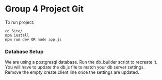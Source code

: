 # Group 4 Project Git

To run project:

```shell
cd Site/
npm install
npm run dev OR node app.js
```

### Database Setup

We are using a postgresql database. Run the db_builder script to recreate it. You will have to update the db.js file to match your db server settings. Remove the empty create client line once the settings are updated.
